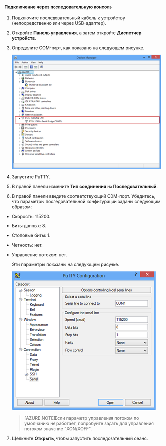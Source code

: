 <!--author=SharS last changed: 9/17/15-->

#### Подключение через последовательную консоль

1. Подключите последовательный кабель к устройству (непосредственно или через USB-адаптер).

2. Откройте **Панель управления**, а затем откройте **Диспетчер устройств**.

3. Определите COM-порт, как показано на следующем рисунке.

     ![Подключение через последовательную консоль](./media/storsimple-use-putty/HCS_ConnectingDeviceS-include.png)

4. Запустите PuTTY.

5. В правой панели измените **Тип соединения** на **Последовательный**.

6. В правой панели введите соответствующий COM-порт. Убедитесь, что параметры последовательной конфигурации заданы следующим образом:
  - Скорость: 115200.
  - Биты данных: 8.
  - Стоповые биты: 1.
  - Четность: нет.
  - Управление потоком: нет.

    Эти параметры показаны на следующем рисунке.

     ![Параметры PuTTY](./media/storsimple-use-putty/HCS_PuttyConfig-include.png)

    > [AZURE.NOTE]Если параметр управления потоком по умолчанию не работает, попробуйте задать для управления потоком значение "XON/XOFF".

7. Щелкните **Открыть**, чтобы запустить последовательный сеанс.
 

<!---HONumber=Sept15_HO3-->